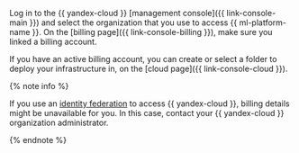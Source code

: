 Log in to the {{ yandex-cloud }} [management console]({{ link-console-main }}) and select the organization that you use to access {{ ml-platform-name }}. On the [billing page]({{ link-console-billing }}), make sure you linked a billing account.

If you have an active billing account, you can create or select a folder to deploy your infrastructure in, on the [cloud page]({{ link-console-cloud }}).

{% note info %}

If you use an [identity federation](../../organization/add-federation.md) to access {{ yandex-cloud }}, billing details might be unavailable for you. In this case, contact your {{ yandex-cloud }} organization administrator.

{% endnote %}